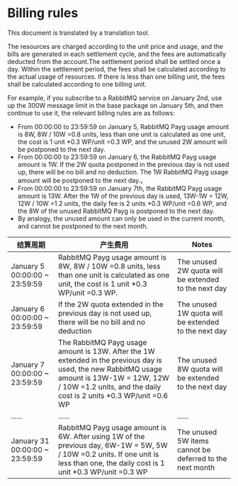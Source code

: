 # Billing rules 

This document is translated by a translation tool.       

The resources are charged according to the unit price and usage, and the bills are generated in each settlement cycle, and the fees are automatically deducted from the account.The settlement period shall be settled once a day. Within the settlement period, the fees shall be calculated according to the actual usage of resources. If there is less than one billing unit, the fees shall be calculated according to one billing unit.

For example, if you subscribe to a RabbitMQ service on January 2nd, use up the 300W message limit in the base package on January 5th, and then continue to use it, the relevant billing rules are as follows:

* From 00:00:00 to 23:59:59 on January 5, RabbitMQ Payg usage amount is 8W, 8W / 10W =0.8 units, less than one unit is calculated as one unit, the cost is 1 unit *0.3 WP/unit =0.3 WP, and the unused 2W amount will be postponed to the next day.
* From 00:00:00 to 23:59:59 on January 6, the RabbitMQ Payg usage amount is 1W. If the 2W quota postponed in the previous day is not used up, there will be no bill and no deduction. The 1W RabbitMQ Payg usage amount will be postponed to the next day.。
* From 00:00:00 to 23:59:59 on January 7th, the RabbitMQ Payg usage amount is 13W. After the 1W of the previous day is used, 13W-1W = 12W, 12W / 10W =1.2 units, the daily fee is 2 units *0.3 WP/unit =0.6 WP, and the 8W of the unused RabbitMQ Payg is postponed to the next day.
* By analogy, the unused amount can only be used in the current month, and cannot be postponed to the next month.

| 结算周期                       | 产生费用                                                     | Notes                                                    |
| ------------------------------ | ------------------------------------------------------------ | -------------------------------------------------------- |
| January 5 00:00:00 ~ 23:59:59  | RabbitMQ Payg usage amount is 8W, 8W / 10W =0.8 units, less than one unit is calculated as one unit, the cost is 1 unit *0.3 WP/unit =0.3 WP. | The unused 2W quota will be extended to the next day     |
| January 6 00:00:00 ~ 23:59:59  | If the 2W quota extended in the previous day is not used up, there will be no bill and no deduction | The unused 1W quota will be extended to the next day     |
| January 7 00:00:00 ~ 23:59:59  | The RabbitMQ Payg usage amount is 13W. After the 1W extended in the previous day is used, the new RabbitMQ usage amount is 13W-1W = 12W, 12W / 10W =1.2 units, and the daily cost is 2 units *0.3 WP/unit =0.6 WP | The unused 8W quota will be extended to the next day     |
| ......                         | ......                                                       | ......                                                   |
| January 31 00:00:00 ~ 23:59:59 | RabbitMQ Payg usage amount is 6W. After using 1W of the previous day, 6W-1W = 5W, 5W / 10W =0.2 units. If one unit is less than one, the daily cost is 1 unit *0.3 WP/unit =0.3 WP | The unused 5W items cannot be deferred to the next month |

